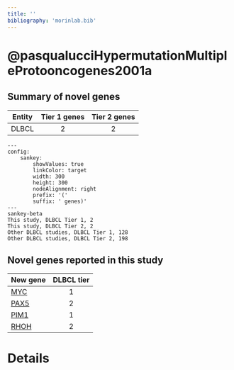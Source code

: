 ```yaml
---
title: ''
bibliography: 'morinlab.bib'
---
```


# @pasqualucciHypermutationMultipleProtooncogenes2001a
## Summary of novel genes

|Entity| Tier 1 genes| Tier 2 genes|
|:-:|:-:|:-:|
|DLBCL|2|2|
```mermaid
---
config:
    sankey:
        showValues: true
        linkColor: target
        width: 300
        height: 300
        nodeAlignment: right
        prefix: '('
        suffix: ' genes)'
---
sankey-beta
This study, DLBCL Tier 1, 2
This study, DLBCL Tier 2, 2
Other DLBCL studies, DLBCL Tier 1, 128
Other DLBCL studies, DLBCL Tier 2, 198
```


## Novel genes reported in this study

|New gene|DLBCL tier|
|:-|:-:|
|[MYC](MYC)|1 |
|[PAX5](PAX5)|2 |
|[PIM1](PIM1)|1 |
|[RHOH](RHOH)|2 |

# Details

